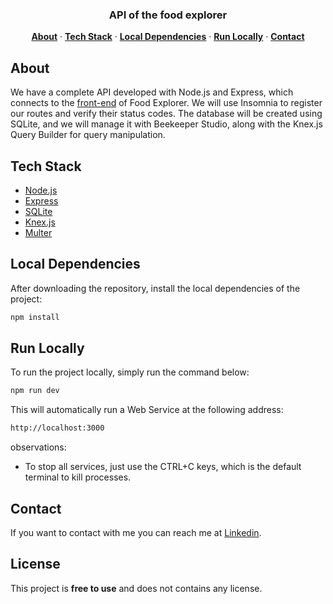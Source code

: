 <h3 align="center">API of the food explorer</h3>

<p align="center">
    <a href="#about"><strong>About</strong></a> ·
    <a href="#tech-stack"><strong>Tech Stack</strong></a> ·
    <a href="#local-dependencies"><strong>Local Dependencies</strong></a> ·
    <a href="#run-locally"><strong>Run Locally</strong></a> ·
    <a href="#contact"><strong>Contact</strong></a>
</p>

## About

We have a complete API developed with Node.js and Express, which connects to the [front-end](https://github.com/denilsonbaptista/food-explorer-web) of Food Explorer. We will use Insomnia to register our routes and verify their status codes. The database will be created using SQLite, and we will manage it with Beekeeper Studio, along with the Knex.js Query Builder for query manipulation.

## Tech Stack

- [Node.js](https://nodejs.org/en/)
- [Express](https://expressjs.com/pt-br/)
- [SQLite](https://www.sqlite.org/index.html)
- [Knex.js](https://knexjs.org/)
- [Multer](https://www.npmjs.com/package/multer)

## Local Dependencies

After downloading the repository, install the local dependencies of the project:

```bash
npm install
```

## Run Locally

To run the project locally, simply run the command below:

```bash
npm run dev
```

This will automatically run a Web Service at the following address:

```bash
http://localhost:3000
```

observations:

- To stop all services, just use the CTRL+C keys, which is the default terminal to kill processes.

## Contact

If you want to contact with me you can reach me at [Linkedin](https://www.linkedin.com/in/denilsonbaptista/).

## License

This project is **free to use** and does not contains any license.
